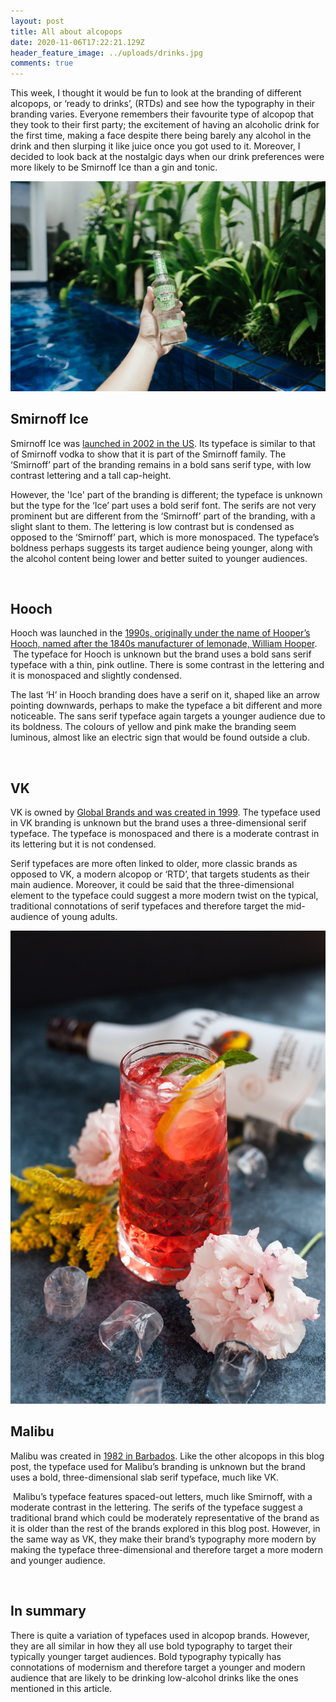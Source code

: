 ```yaml
---
layout: post
title: All about alcopops
date: 2020-11-06T17:22:21.129Z
header_feature_image: ../uploads/drinks.jpg
comments: true
---
```

This week, I thought it would be fun to look at the branding of different alcopops, or ‘ready to drinks’, (RTDs) and see how the typography in their branding varies. Everyone remembers their favourite type of alcopop that they took to their first party; the excitement of having an alcoholic drink for the first time, making a face despite there being barely any alcohol in the drink and then slurping it like juice once you got used to it. Moreover, I decided to look back at the nostalgic days when our drink preferences were more likely to be Smirnoff Ice than a gin and tonic.

![Smirnoff Ice](../uploads/smirnoffice.jpg "Smirnoff Ice")

## Smirnoff Ice

Smirnoff Ice was [launched in 2002 in the US](https://www.adbrands.net/archive/uk/smirnoff-uk-p.htm#:~:text=In%202002%20Smirnoff%20Ice%20was%20launched%20in%20the%20US.). Its typeface is similar to that of Smirnoff vodka to show that it is part of the Smirnoff family. The ‘Smirnoff’ part of the branding remains in a bold sans serif type, with low contrast lettering and a tall cap-height.

However, the 'Ice' part of the branding is different; the typeface is unknown but the type for the ‘Ice’ part uses a bold serif font. The serifs are not very prominent but are different from the ‘Smirnoff’ part of the branding, with a slight slant to them. The lettering is low contrast but is condensed as opposed to the ‘Smirnoff’ part, which is more monospaced. The typeface’s boldness perhaps suggests its target audience being younger, along with the alcohol content being lower and better suited to younger audiences.

 

## Hooch

Hooch was launched in the [1990s, originally under the name of Hooper’s Hooch, named after the 1840s manufacturer of lemonade, William Hooper](https://www.diffordsguide.com/beer-wine-spirits/5073/hooch-alcoholic-lemon-brew).  The typeface for Hooch is unknown but the brand uses a bold sans serif typeface with a thin, pink outline. There is some contrast in the lettering and it is monospaced and slightly condensed.

The last ‘H’ in Hooch branding does have a serif on it, shaped like an arrow pointing downwards, perhaps to make the typeface a bit different and more noticeable. The sans serif typeface again targets a younger audience due to its boldness. The colours of yellow and pink make the branding seem luminous, almost like an electric sign that would be found outside a club.

 

## VK

VK is owned by [Global Brands and was created in 1999](https://www.globalbrands.co.uk/about-us/#history). The typeface used in VK branding is unknown but the brand uses a three-dimensional serif typeface. The typeface is monospaced and there is a moderate contrast in its lettering but it is not condensed.

Serif typefaces are more often linked to older, more classic brands as opposed to VK, a modern alcopop or ‘RTD’, that targets students as their main audience. Moreover, it could be said that the three-dimensional element to the typeface could suggest a more modern twist on the typical, traditional connotations of serif typefaces and therefore target the mid-audience of young adults.

![Malibu](../uploads/malibu.jpg "Malibu")

## Malibu

Malibu was created in [1982 in Barbados](https://worddisk.com/wiki/Malibu_(rum)). Like the other alcopops in this blog post, the typeface used for Malibu’s branding is unknown but the brand uses a bold, three-dimensional slab serif typeface, much like VK.

 Malibu’s typeface features spaced-out letters, much like Smirnoff, with a moderate contrast in the lettering. The serifs of the typeface suggest a traditional brand which could be moderately representative of the brand as it is older than the rest of the brands explored in this blog post. However, in the same way as VK, they make their brand’s typography more modern by making the typeface three-dimensional and therefore target a more modern and younger audience.

 

## In summary

There is quite a variation of typefaces used in alcopop brands. However, they are all similar in how they all use bold typography to target their typically younger target audiences. Bold typography typically has connotations of modernism and therefore target a younger and modern audience that are likely to be drinking low-alcohol drinks like the ones mentioned in this article.